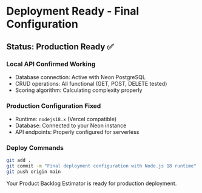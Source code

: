 # Deployment Ready - Final Configuration

## Status: Production Ready ✅

### Local API Confirmed Working
- Database connection: Active with Neon PostgreSQL
- CRUD operations: All functional (GET, POST, DELETE tested)
- Scoring algorithm: Calculating complexity properly

### Production Configuration Fixed
- Runtime: `nodejs18.x` (Vercel compatible)
- Database: Connected to your Neon instance
- API endpoints: Properly configured for serverless

### Deploy Commands
```bash
git add .
git commit -m "Final deployment configuration with Node.js 18 runtime"
git push origin main
```

Your Product Backlog Estimator is ready for production deployment.